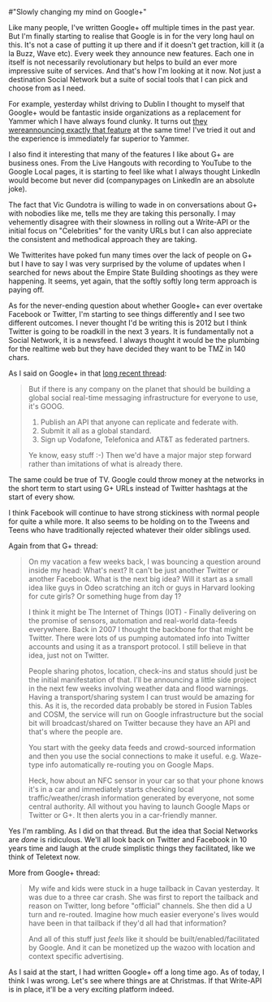 #"Slowly changing my mind on Google+"

Like many people, I've written Google+ off multiple times in the past year. But I'm finally starting to realise that Google is in for the very long haul on this. It's not a case of putting it up there and if it doesn't get traction, kill it (a la Buzz, Wave etc). Every week they announce new features. Each one in itself is not necessarily revolutionary but helps to build an ever more impressive suite of services. And that's how I'm looking at it now. Not just a destination Social Network but a suite of social tools that I can pick and choose from as I need.

For example, yesterday whilst driving to Dublin I thought to myself that Google+ would be fantastic inside organizations as a replacement for Yammer which I have always found clunky. It turns out <a href="http://googleenterprise.blogspot.ie/2012/08/bringing-google-to-work.html">they wereannouncing exactly that feature</a> at the same time! I've tried it out and the experience is immediately far superior to Yammer.

I also find it interesting that many of the features I like about G+ are business ones. From the Live Hangouts with recording to YouTube to the Google Local pages, it is starting to feel like what I always thought LinkedIn would become but never did (companypages on LinkedIn are an absolute joke).

The fact that Vic Gundotra is willing to wade in on conversations about G+ with nobodies like me, tells me they are taking this personally. I may vehemently disagree with their slowness in rolling out a Write-API or the initial focus on "Celebrities" for the vanity URLs but I can also appreciate the consistent and methodical approach they are taking.

We Twitterites have poked fun many times over the lack of people on G+ but I have to say I was very surprised by the volume of updates when I searched for news about the Empire State Building shootings as they were happening. It seems, yet again, that the softly softly long term approach is paying off.

As for the never-ending question about whether Google+ can ever overtake Facebook or Twitter, I'm starting to see things differently and I see two different outcomes. I never thought I'd be writing this is 2012 but I think Twitter is going to be roadkill in the next 3 years. It is fundamentally not a Social Network, it is a newsfeed. I always thought it would be the plumbing for the realtime web but they have decided they want to be TMZ in 140 chars.

As I said on Google+ in that <a href="https://plus.google.com/100216868029904197029/posts/iD5pqqer2d1?hl=en">long recent thread</a>:
<blockquote>But if there is any company on the planet that should be building a global social real-time messaging infrastructure for everyone to use, it's GOOG.
<ol>
	<li>Publish an API that anyone can replicate and federate with.</li>
	<li>Submit it all as a global standard.</li>
	<li>Sign up Vodafone, Telefonica and AT&amp;T as federated partners.</li>
</ol>
Ye know, easy stuff :-)
Then we'd have a major major step forward rather than imitations of what is already there.</blockquote>
The same could be true of TV. Google could throw money at the networks in the short term to start using G+ URLs instead of Twitter hashtags at the start of every show.

I think Facebook will continue to have strong stickiness with normal people for quite a while more. It also seems to be holding on to the Tweens and Teens who have traditionally rejected whatever their older siblings used.

Again from that G+ thread:
<blockquote>On my vacation a few weeks back, I was bouncing a question around inside my head: What's next? It can't be just another Twitter or another Facebook. What is the next big idea? Will it start as a small idea like guys in Odeo scratching an itch or guys in Harvard looking for cute girls? Or something huge from day 1?

I think it might be The Internet of Things (IOT) - Finally delivering on the promise of sensors, automation and real-world data-feeds everywhere. Back in 2007 I thought the backbone for that might be Twitter. There were lots of us pumping automated info into Twitter accounts and using it as a transport protocol. I still believe in that idea, just not on Twitter.

People sharing photos, location, check-ins and status should just be the initial manifestation of that. I'll be announcing a little side project in the next few weeks involving weather data and flood warnings. Having a transport/sharing system I can trust would be amazing for this. As it is, the recorded data probably be stored in Fusion Tables and COSM, the service will run on Google infrastructure but the social bit will broadcast/shared on Twitter because they have an API and that's where the people are.

You start with the geeky data feeds and crowd-sourced information and then you use the social connections to make it useful. e.g. Waze-type info automatically re-routing you on Google Maps.

Heck, how about an NFC sensor in your car so that your phone knows it's in a car and immediately starts checking local traffic/weather/crash information generated by everyone, not some central authority. All without you having to launch Google Maps or Twitter or G+. It then alerts you in a car-friendly manner.</blockquote>
Yes I'm rambling. As I did on that thread. But the idea that Social Networks are <em>done</em> is ridiculous. We'll all look back on Twitter and Facebook in 10 years time and laugh at the crude simplistic things they facilitated, like we think of Teletext now.

More from Google+ thread:
<blockquote>My wife and kids were stuck in a huge tailback in Cavan yesterday. It was due to a three car crash. She was first to report the tailback and reason on Twitter, long before "official" channels. She then did a U turn and re-routed. Imagine how much easier everyone's lives would have been in that tailback if they'd all had that information?

And all of this stuff just <em>feels</em> like it should be built/enabled/facilitated by Google. And it can be monetized up the wazoo with location and context specific advertising.</blockquote>
As I said at the start, I had written Google+ off a long time ago. As of today, I think I was wrong. Let's see where things are at Christmas. If that Write-API is in place, it'll be a very exciting platform indeed.

&nbsp;